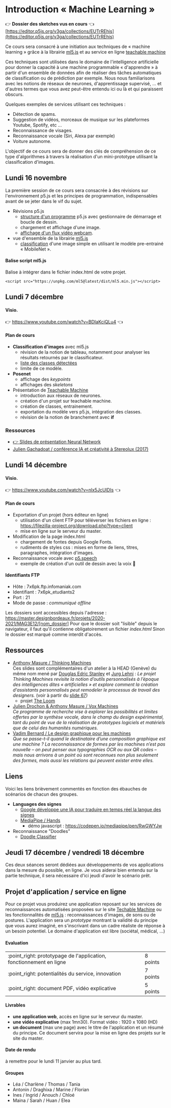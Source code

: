 
Introduction « Machine Learning »
===============================================

:point_right: **Dossier des sketches vus en cours** :point_left:<br /> 
[https://editor.p5js.org/v3ga/collections/EUTrREhis](https://editor.p5js.org/v3ga/collections/EUTrREhis) 

Ce cours sera consacré à une initiation aux techniques de « machine learning » grâce à la librairie [ml5.js](https://ml5js.org/) et au service en ligne [teachable machine](https://teachablemachine.withgoogle.com/)

Ces techniques sont utilisées dans le domaine de l'intelligence artificielle pour donner la capacité à une machine programmable « d'apprendre » à partir d'un ensemble de données afin de réaliser des tâches automatiques de classification ou de prédiction par exemple. Nous nous familiarisons avec les notions de réseaux de neurones, d'apprentissage supervisé, ... et d'autres termes que vous avez peut-être entendu ici ou là et qui paraissent obscurs.

Quelques exemples de services utilisant ces techniques : 
* Détection de spams.
* Suggestion de vidéos, morceaux de musique sur les plateformes Youtube, Spotify, etc ... 
* Reconnaissance de visages.
* Reconnaissance vocale (Siri, Alexa par exemple)
* Voiture autonome.

L'objectif de ce cours sera de donner des clés de compréhension de ce type d'algorithmes à travers la réalisation d'un mini-prototype utilisant la classification d'images.

## Lundi 16 novembre
La première session de ce cours sera consacrée à des révisions sur l'environnement p5.js et les principes de programmation, indispensables avant de se jeter dans le vif du sujet.

* Révisions p5.js
  * [structure d'un programme](https://p5js.org/reference/#/p5/setup) p5.js avec gestionnaire de démarrage et boucle de dessin.
  * chargement et affichage d'une image.
  * [affichage d'un flux vidéo webcam](https://p5js.org/examples/dom-video-capture.html).
* vue d'ensemble de la librairie [ml5.js](https://ml5js.org/)
  * [classification](https://learn.ml5js.org/docs/#/reference/image-classifier?id=description) d'une image simple en utilisant le modèle pre-entrainé « MobileNet ». 
  
#### Balise script ml5.js
Balise à intégrer dans le fichier index.html de votre projet.
```
<script src="https://unpkg.com/ml5@latest/dist/ml5.min.js"></script>
```

## Lundi 7 décembre

#### Visio.
:point_right: https://www.youtube.com/watch?v=BDIaKciQLu4 :point_left:

#### Plan de cours
* **Classification d'images** avec ml5.js
  * révision de la notion de tableau, notamment pour analyser les résultats retournés par le classificateur.
  * [liste des classes détectées](https://gist.github.com/genekogan/47e66f0221b50462b20fd2373528e734)
  * limite de ce modèle.
* **Posenet**
  * affichage des *keypoints*
  * affichages des *skeletons*
* Présentation de [Teachable Machine](https://teachablemachine.withgoogle.com/)
  * introduction aux réseaux de neurones.
  * création d'un projet sur teachable machine.
  * création de classes, entrainement.
  * exportation du modèle vers p5.js, intégration des classes. 
  * révision de la notion de branchement avec **if**

### Ressources
* [:point_right: Slides de présentation Neural Network](https://docs.google.com/presentation/d/e/2PACX-1vRHSkQlrWykzBV64YS4qLq_kVx_2Zc5_BfGBVdBGKDgywVaxuFC620qmfSlEvIvUdHFh37ii_y2JL4j/pub?start=false&loop=false&delayms=3000)
* [Julien Gachadoat / conférence IA et créativité à Stereolux (2017)](https://github.com/v3ga/Conference_Stereolux_IA_creativite)

## Lundi 14 décembre
#### Visio.
:point_right: https://www.youtube.com/watch?v=nlx5JcUIDIs :point_left:

#### Plan de cours
* Exportation d'un projet (hors éditeur en ligne)
  * utilisation d'un client FTP pour téléverser les fichiers en ligne : https://filezilla-project.org/download.php?type=client
  * mise en ligne sur le serveur du master.
* Modification de la page index.html
  * chargement de fontes depuis Google Fonts.
  * rudiments de styles css : mises en forme de liens, titres, paragraphes, intégration d'images.
* Reconnaissance vocale avec [p5.speech](https://idmnyu.github.io/p5.js-speech/)
  * exemple de création d'un outil de dessin avec la voix 🎤
#### Identifiants FTP
* Hôte : 7x6pk.ftp.infomaniak.com
* Identifiant : 7x6pk_etudiants2
* Port : 21
* Mode de passe : *communiqué offline*

Les dossiers sont accessibles depuis l'adresse : https://master.designbordeaux.fr/projets/2020-2021/MAG3E12/[nom_dossier]
Pour que le dossier soit "lisible" depuis le navigateur, il faut qu'il contienne obligatoirement un fichier *index.html* Sinon le dossier est marqué comme interdit d'accès.

## Ressources
* [Anthony Masure / Thinking Machines](http://www.anthonymasure.com/en/conferences/2020-01-thinking-machines-bal-paris)<br />Ces slides sont complémentaires d'un atelier à la HEAD (Genève) du même nom mené par [Douglas Edric Stanley](http://www.abstractmachine.net/fr/biography) et [Jurg Lehni](http://juerglehni.com/information) : *Le projet Thinking Machines revisite la notion d’outils personnalisés à l’époque des intelligences dites « artificielles » et explore comment la création d'assistants personnalisés peut remodeler le processus de travail des designers.* (voir à partir du [slide 67](http://www.anthonymasure.com/content/04-conferences/slides/2020-01-thinking-machines-bal-paris.html#/67))
  * projet [The Loom](https://distortion.mastermediadesign.ch/Thinking%20Machines/)
* [Julien Drochon & Anthony Masure / Vox Machines](https://recherche.esad-pyrenees.fr/vox-machines/)<br />*Ce programme de recherche vise à explorer les possibilités et limites offertes par la synthèse vocale, dans le champ du design expérimental, tant du point de vue de la réalisation de prototypes logiciels et matériels que de celui des humanités numériques.*
* [Vadim Bernard / Le design graphique pour les machines](http://strabic.fr/Le-design-graphique-pour-les-machines)<br />*Que se passe-t-il quand le destinataire d’une composition graphique est une machine ? La reconnaissance de formes par les machines n’est pas nouvelle – on peut penser aux typographies OCR ou aux QR codes – mais nous arrivons à un point où sont reconnues non plus seulement des formes, mais aussi les relations qui peuvent exister entre elles.*

## Liens
Voici les liens brièvement commentés en fonction des ébauches de scénarios de chacun des groupes.
* **Languages des signes**
  * [Google développe une IA pour traduire en temps réel la langue des signes](https://www.cnetfrance.fr/news/google-developpe-une-ia-pour-traduire-en-temps-reel-la-langue-des-signes-39889359.htm)
  * [MediaPipe / Hands](https://google.github.io/mediapipe/solutions/hands.html#min_detection_confidence)
    * démo javascript : https://codepen.io/mediapipe/pen/RwGWYJw
* Reconnaissance "Doodles"
  * [Doodle Classifier](https://ml4a.github.io/guides/DoodleClassifier/)

## Jeudi 17 décembre / vendredi 18 décembre
Ces deux séances seront dédiées aux développements de vos applications dans la mesure du possible, en ligne. Je vous aiderai bien entendu sur la partie technique, il sera nécessaire d'ici jeudi d'avoir le scénario prêt. 

## Projet d'application / service en ligne
Pour ce projet vous produirez une application reposant sur les services de reconnaissances automatisées proposées sur le site [Techable Machine](https://teachablemachine.withgoogle.com/) ou les fonctionnalités de [ml5.js](https://ml5js.org/) : reconnaissances d'images, de sons ou de postures. L'application sera un *prototype* montrant la validité du principe que vous aurez imaginé, en s'inscrivant dans un cadre réaliste de réponse à un besoin potentiel. Le domaine d'application est libre (sociétal, médical, ...) 

#### Evaluation
<table>
 <tr><td>:point_right: prototypage de l'application, fonctionnement en ligne</td><td>8 points</td></tr>
 <tr><td>:point_right: potentialités du service, innovation</td><td>7 points</td></tr>
 <tr><td>:point_right: document PDF, vidéo explicative </td><td>5 points</td></tr>
</table>


#### Livrables
* **une application web**, accès en ligne sur le serveur du master.
* **une vidéo explicative** (max 1mn30). Format vidéo : 1920 x 1080 (HD)
* **un document** (max une page) avec le titre de l'application et un résumé du principe. Ce document servira pour la mise en ligne des projets sur le site du master.


#### Date de rendu
à remettre pour le lundi 11 janvier au plus tard.

#### Groupes
* Léa / Charlène / Thomas / Tania
* Antonin / Draghixa / Marine / Florian
* Ines / Ingrid / Anouch / Chloé
* Maina / Sarah / Huan / Elea
